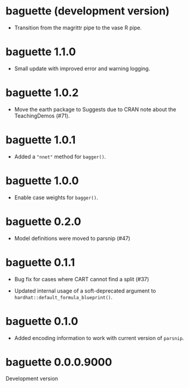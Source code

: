 # baguette (development version)

* Transition from the magrittr pipe to the vase R pipe.

# baguette 1.1.0

* Small update with improved error and warning logging. 

# baguette 1.0.2

* Move the earth package to Suggests due to CRAN note about the TeachingDemos (#71).

# baguette 1.0.1

* Added a `"nnet"` method for `bagger()`. 

# baguette 1.0.0

* Enable case weights for `bagger()`. 

# baguette 0.2.0

* Model definitions were moved to parsnip (#47)

# baguette 0.1.1

* Bug fix for cases where CART cannot find a split (#37)

* Updated internal usage of a soft-deprecated argument to `hardhat::default_formula_blueprint()`.

# baguette 0.1.0

* Added encoding information to work with current version of `parsnip`. 

# baguette 0.0.0.9000

Development version

